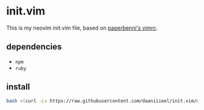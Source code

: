 # init.vim
This is my neovim init.vim file, based on [paperbenni's vimrc](https://github.com/paperbenni/init.vim).

## dependencies
- `npm`
- `ruby`

## install

```sh
bash <(curl -Ls https://raw.githubusercontent.com/daaniiieel/init.vim/master/install.sh)
```
